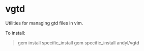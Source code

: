 # vgtd

Utilities for managing gtd files in vim.

To install:
> gem install specific_install
> gem specific_install andyl/vgtd


